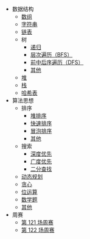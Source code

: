 - 数据结构
  - [数组](data-structure/array/ "数组")
  - [字符串](data-structure/string/ "字符串")
  - [链表](data-structure/linked_list/ "链表")
  - 树
    - [递归](data-structure/tree/recursion/ "递归")
    - [层次遍历（BFS）](data-structure/tree/bfs/ "层次遍历（BFS）")
    - [前中后序遍历（DFS）](data-structure/tree/dfs/ "前中后序遍历（DFS）")
    - [其他](data-structure/tree/other/ "其他")
  - [堆](data-structure/heap/ "堆")
  - [栈](data-structure/stack/ "栈")
  - [哈希表](data-structure/hash/ "哈希表")
- 算法思想
  - 排序
    - [堆排序](algorithm/sort/heap/ "堆排序")
    - [快速排序](algorithm/sort/quick/ "快速排序")
    - [冒泡排序](algorithm/sort/bubble/ "冒泡排序")
    - [其他](algorithm/sort/other/ "其他")
  - 搜索
    - [深度优先](algorithm/research/dfs/ "深度优先")
    - [广度优先](algorithm/research/bfs/ "广度优先")
    - [二分查找](algorithm/research/binary-search/ "二分查找")
  - [动态规划](algorithm/dynamic/ "动态规划")
  - [贪心](algorithm/greedy/ "贪心")
  - [位运算](algorithm/bit/ "位运算")
  - [数学题](algorithm/math/ "数学题")
  - [其他](algorithm/other/ "其他")
- 周赛
  - [第 121 场周赛](weekly/121/ "第 121 场周赛")
  - [第 122 场周赛](weekly/122/ "第 122 场周赛")
